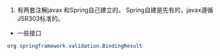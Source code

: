 1. 有两套注解javax 和Spring自己建立的。 Spring自建是先有的，javax遵循JSR303标准的。
* 一些接口
```java
org.springframework.validation.BindingResult
```

